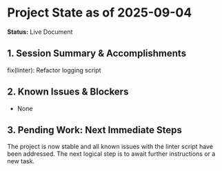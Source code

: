 # Project State as of 2025-09-04

**Status:** Live Document

## 1. Session Summary & Accomplishments
fix(linter): Refactor logging script

## 2. Known Issues & Blockers
- None

## 3. Pending Work: Next Immediate Steps
The project is now stable and all known issues with the linter script have been addressed. The next logical step is to await further instructions or a new task.
